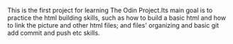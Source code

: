 This is the first project for learning The Odin Project.Its main goal is to 
practice the html building skills, such as how to build a basic html and how to link 
the picture and other html files; and files' organizing and basic git add commit and push etc 
skills.